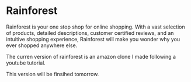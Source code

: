 # Rainforest

Rainforest is your one stop shop for online shopping. With a vast selection of products, detailed descriptions, customer certified reviews, and an intuitive shopping experience, Rainforest will make you wonder why you ever shopped anywhere else. 

The curren version of rainforest is an amazon clone I made following a youtube tutorial. 

This version will be finsihed tomorrow.